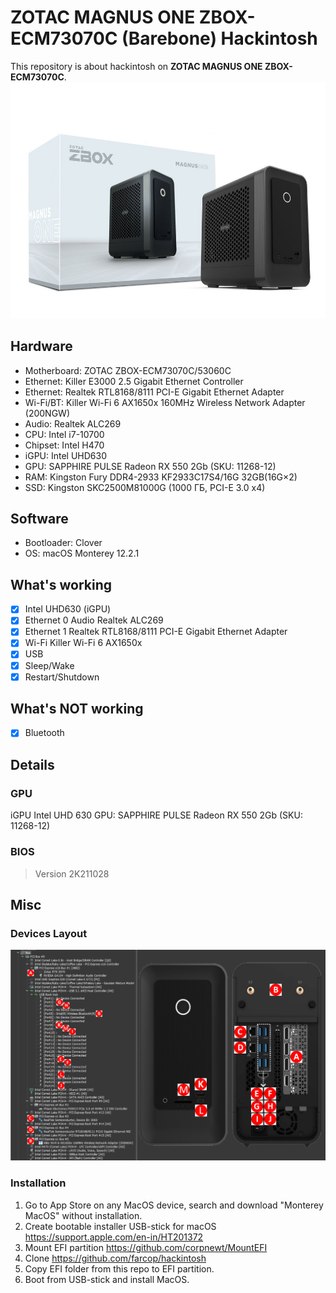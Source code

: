 # 	ZOTAC MAGNUS ONE ZBOX-ECM73070C (Barebone) Hackintosh

This repository is about hackintosh on **ZOTAC MAGNUS ONE ZBOX-ECM73070C**.
![Device](pictures/zotac-magnus-one.jpeg "Device")

## Hardware

* Motherboard: ZOTAC ZBOX-ECM73070C/53060C
 * Ethernet: Killer E3000 2.5 Gigabit Ethernet Controller
 * Ethernet: Realtek RTL8168/8111 PCI-E Gigabit Ethernet Adapter
 * Wi-Fi/BT: Killer Wi-Fi 6 AX1650x 160MHz Wireless Network Adapter (200NGW)
 * Audio: Realtek ALC269
* CPU: Intel i7-10700
* Chipset: Intel H470
* iGPU: Intel UHD630
* GPU: SAPPHIRE PULSE Radeon RX 550 2Gb (SKU: 11268-12)
* RAM: Kingston Fury DDR4-2933 KF2933C17S4/16G 32GB(16G×2)
* SSD: Kingston SKC2500M81000G (1000 ГБ, PCI-E 3.0 x4)

## Software

* Bootloader: Clover
* OS: macOS Monterey 12.2.1

## What's working

- [x] Intel UHD630 (iGPU)
- [x] Ethernet 0 Audio Realtek ALC269
- [x] Ethernet 1 Realtek RTL8168/8111 PCI-E Gigabit Ethernet Adapter
- [x] Wi-Fi Killer Wi-Fi 6 AX1650x
- [x] USB
- [x] Sleep/Wake
- [x] Restart/Shutdown

## What's NOT working

- [x] Bluetooth

## Details

### GPU

iGPU Intel UHD 630
GPU: SAPPHIRE PULSE Radeon RX 550 2Gb (SKU: 11268-12)

### BIOS

> Version 2K211028

## Misc

### Devices Layout

![Devices Layout](pictures/magnus-one-bus-anno-w-arrows.png "Devices Layout")

### Installation

1. Go to App Store on any MacOS device, search and download "Monterey MacOS" without installation.
2. Create bootable installer USB-stick for macOS https://support.apple.com/en-in/HT201372
3. Mount EFI partition https://github.com/corpnewt/MountEFI
4. Clone https://github.com/farcop/hackintosh
5. Copy EFI folder from this repo to EFI partition.
6. Boot from USB-stick and install MacOS. 
